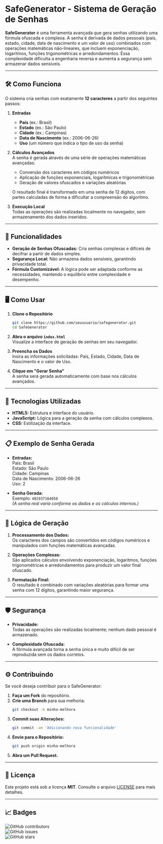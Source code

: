 # SafeGenerator - Sistema de Geração de Senhas

**SafeGenerator** é uma ferramenta avançada que gera senhas utilizando uma fórmula ofuscada e complexa. A senha é derivada de dados pessoais (país, estado, cidade, data de nascimento e um valor de uso) combinados com operações matemáticas não-lineares, que incluem exponenciação, logaritmos, funções trigonométricas e arredondamentos. Essa complexidade dificulta a engenharia reversa e aumenta a segurança sem armazenar dados sensíveis.

---

## 🛠️ Como Funciona

O sistema cria senhas com exatamente **12 caracteres** a partir dos seguintes passos:

1. **Entradas**  
   - **País** (ex.: Brasil)  
   - **Estado** (ex.: São Paulo)  
   - **Cidade** (ex.: Campinas)  
   - **Data de Nascimento** (ex.: 2006-06-26)  
   - **Uso** (um número que indica o tipo de uso da senha)

2. **Cálculos Avançados**  
   A senha é gerada através de uma série de operações matemáticas avançadas:  
   - Conversão dos caracteres em códigos numéricos  
   - Aplicação de funções exponenciais, logarítmicas e trigonométricas  
   - Geração de valores ofuscados e variações aleatórias  
   
   O resultado final é transformado em uma senha de 12 dígitos, com partes calculadas de forma a dificultar a compreensão do algoritmo.

3. **Execução Local**  
   Todas as operações são realizadas localmente no navegador, sem armazenamento dos dados inseridos.

---

## 🔐 Funcionalidades

- **Geração de Senhas Ofuscadas:** Cria senhas complexas e difíceis de decifrar a partir de dados simples.
- **Segurança Local:** Não armazena dados sensíveis, garantindo privacidade total.
- **Fórmula Customizável:** A lógica pode ser adaptada conforme as necessidades, mantendo o equilíbrio entre complexidade e desempenho.

---

## 🖥️ Como Usar

1. **Clone o Repositório**
   ```bash
   git clone https://github.com/seuusuario/safegenerator.git
   cd SafeGenerator
   ```

2. **Abra o arquivo `index.html`**  
   Visualize a interface de geração de senhas em seu navegador.

3. **Preencha os Dados**  
   Insira as informações solicitadas: País, Estado, Cidade, Data de Nascimento e o valor de Uso.

4. **Clique em "Gerar Senha"**  
   A senha será gerada automaticamente com base nos cálculos avançados.

---

## 🚀 Tecnologias Utilizadas

- **HTML5:** Estrutura e interface do usuário.
- **JavaScript:** Lógica para a geração da senha com cálculos complexos.
- **CSS:** Estilização da interface.

---

## 📋 Exemplo de Senha Gerada

- **Entradas:**  
  País: Brasil  
  Estado: São Paulo  
  Cidade: Campinas  
  Data de Nascimento: 2006-06-26  
  Uso: 2

- **Senha Gerada:**  
  Exemplo: `482937164058`  
  *(A senha real varia conforme os dados e os cálculos internos.)*

---

## 🔧 Lógica de Geração

1. **Processamento dos Dados:**  
   Os caracteres dos campos são convertidos em códigos numéricos e manipulados com funções matemáticas avançadas.

2. **Operações Complexas:**  
   São aplicados cálculos envolvendo exponenciação, logaritmos, funções trigonométricas e arredondamentos para produzir um valor final ofuscado.

3. **Formatação Final:**  
   O resultado é combinado com variações aleatórias para formar uma senha com 12 dígitos, garantindo maior segurança.

---

## 🛡️ Segurança

- **Privacidade:**  
  Todas as operações são realizadas localmente; nenhum dado pessoal é armazenado.

- **Complexidade Ofuscada:**  
  A fórmula avançada torna a senha única e muito difícil de ser reproduzida sem os dados corretos.

---

## ⚙️ Contribuindo

Se você deseja contribuir para o SafeGenerator:

1. **Faça um Fork** do repositório.
2. **Crie uma Branch** para sua melhoria:
   ```bash
   git checkout -b minha-melhora
   ```
3. **Commit suas Alterações:**
   ```bash
   git commit -am 'Adicionando nova funcionalidade'
   ```
4. **Envie para o Repositório:**
   ```bash
   git push origin minha-melhora
   ```
5. **Abra um Pull Request.**

---

## 📑 Licença

Este projeto está sob a licença **MIT**. Consulte o arquivo [LICENSE](./LICENSE) para mais detalhes.

---

## 📈 Badges

![GitHub contributors](https://img.shields.io/github/contributors/seuusuario/SafeGenerator?color=green)  
![GitHub issues](https://img.shields.io/github/issues/seuusuario/SafeGenerator)  
![GitHub stars](https://img.shields.io/github/stars/seuusuario/SafeGenerator?color=yellow)
